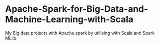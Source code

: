 # Apache-Spark-for-Big-Data-and-Machine-Learning-with-Scala
My Big data projects with Apache spark by utilising with Scala and Spark MLlib
